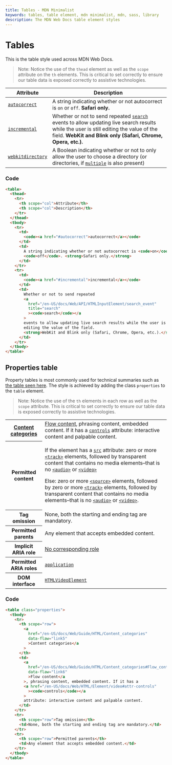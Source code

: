 ```yaml
---
title: Tables - MDN Minimalist
keywords: tables, table element, mdn minimalist, mdn, sass, library
description: The MDN Web Docs table element styles
---
```


# Tables

This is the table style used across MDN Web Docs.

> Note: Notice the use of the `thead` element as well as the `scope` attribute on the `th` elements. This is critical to set correctly to ensure our table data is exposed correctly to assistive technologies.

<table>
 <thead>
  <tr>
   <th scope="col">Attribute</th>
   <th scope="col">Description</th>
  </tr>
 </thead>
 <tbody>
  <tr>
   <td><code><a href="#autocorrect">autocorrect</a></code></td>
   <td>A string indicating whether or not autocorrect is <code>on</code> or <code>off</code>. <strong>Safari only.</strong></td>
  </tr>
  <tr>
   <td><code><a href="#incremental">incremental</a></code></td>
   <td>Whether or not to send repeated <a href="/en-US/docs/Web/API/HTMLInputElement/search_event" title="search"><code>search</code></a> events to allow updating live search results while the user is still editing the value of the field. <strong>WebKit and Blink only (Safari, Chrome, Opera, etc.).</strong></td>
  </tr>
  <tr>
   <td><code><a href="#webkitdirectory">webkitdirectory</a></code></td>
   <td>A Boolean indicating whether or not to only allow the user to choose a directory (or directories, if <code><a href="#multiple">multiple</a></code> is also present)</td>
  </tr>
 </tbody>
</table>

### Code

```html
<table>
  <thead>
    <tr>
      <th scope="col">Attribute</th>
      <th scope="col">Description</th>
    </tr>
  </thead>
  <tbody>
    <tr>
      <td>
        <code><a href="#autocorrect">autocorrect</a></code>
      </td>
      <td>
        A string indicating whether or not autocorrect is <code>on</code> or
        <code>off</code>. <strong>Safari only.</strong>
      </td>
    </tr>
    <tr>
      <td>
        <code><a href="#incremental">incremental</a></code>
      </td>
      <td>
        Whether or not to send repeated
        <a
          href="/en-US/docs/Web/API/HTMLInputElement/search_event"
          title="search"
          ><code>search</code></a
        >
        events to allow updating live search results while the user is still
        editing the value of the field.
        <strong>WebKit and Blink only (Safari, Chrome, Opera, etc.).</strong>
      </td>
    </tr>
  </tbody>
</table>
```

## Properties table

Property tables is most commonly used for technical summaries such as [the table seen here](https://developer.mozilla.org/en-US/docs/Web/HTML/Element/video#technical_summary). The style is achieved by adding the class `properties` to the `table` element.

> Note: Notice the use of the `th` elements in each row as well as the `scope` attribute. This is critical to set correctly to ensure our table data is exposed correctly to assistive technologies.

<table class="properties">
    <tbody>
        <tr>
            <th scope="row"><a href="/en-US/docs/Web/Guide/HTML/Content_categories"
                    data-flaw="link5">Content categories</a></th>
            <td><a href="/en-US/docs/Web/Guide/HTML/Content_categories#Flow_content"
                    data-flaw="link6">Flow content</a>, phrasing content, embedded
                content. If it has a <a
                    href="/en-US/docs/Web/HTML/Element/video#attr-controls"><code>controls</code></a>
                attribute: interactive content and palpable content.</td>
        </tr>
        <tr>
            <th scope="row">Permitted content</th>
            <td>
                <p>If the element has a <a
                        href="/en-US/docs/Web/HTML/Element/video#attr-src"><code>src</code></a>
                    attribute: zero or more <a
                        href="/en-US/docs/Web/HTML/Element/track"><code>&lt;track&gt;</code></a>
                    elements, followed by transparent content that contains no media
                    elements–that is no <a
                        href="/en-US/docs/Web/HTML/Element/audio"><code>&lt;audio&gt;</code></a>
                    or <a
                        href="/en-US/docs/Web/HTML/Element/video"><code>&lt;video&gt;</code></a>
                </p>
                <p>Else: zero or more <a
                        href="/en-US/docs/Web/HTML/Element/source"><code>&lt;source&gt;</code></a>
                    elements, followed by zero or more <a
                        href="/en-US/docs/Web/HTML/Element/track"><code>&lt;track&gt;</code></a>
                    elements, followed by transparent content that contains no media
                    elements–that is no <a
                        href="/en-US/docs/Web/HTML/Element/audio"><code>&lt;audio&gt;</code></a>
                    or <a
                        href="/en-US/docs/Web/HTML/Element/video"><code>&lt;video&gt;</code></a>.
                </p>
            </td>
        </tr>
        <tr>
            <th scope="row">Tag omission</th>
            <td>None, both the starting and ending tag are mandatory.</td>
        </tr>
        <tr>
            <th scope="row">Permitted parents</th>
            <td>Any element that accepts embedded content.</td>
        </tr>
        <tr>
            <th scope="row">Implicit ARIA role</th>
            <td><a href="https://www.w3.org/TR/html-aria/#dfn-no-corresponding-role">No
                    corresponding role</a></td>
        </tr>
        <tr>
            <th scope="row">Permitted ARIA roles</th>
            <td><code><a href="https://w3c.github.io/aria/#application" class="external">application</a></code>
            </td>
        </tr>
        <tr>
            <th scope="row">DOM interface</th>
            <td><a
                    href="/en-US/docs/Web/API/HTMLVideoElement"><code>HTMLVideoElement</code></a>
            </td>
        </tr>
    </tbody>
</table>

### Code

```html
<table class="properties">
  <tbody>
    <tr>
      <th scope="row">
        <a
          href="/en-US/docs/Web/Guide/HTML/Content_categories"
          data-flaw="link5"
          >Content categories</a
        >
      </th>
      <td>
        <a
          href="/en-US/docs/Web/Guide/HTML/Content_categories#Flow_content"
          data-flaw="link6"
          >Flow content</a
        >, phrasing content, embedded content. If it has a
        <a href="/en-US/docs/Web/HTML/Element/video#attr-controls"
          ><code>controls</code></a
        >
        attribute: interactive content and palpable content.
      </td>
    </tr>
    <tr>
      <th scope="row">Tag omission</th>
      <td>None, both the starting and ending tag are mandatory.</td>
    </tr>
    <tr>
      <th scope="row">Permitted parents</th>
      <td>Any element that accepts embedded content.</td>
    </tr>
  </tbody>
</table>
```
